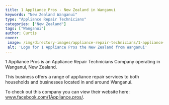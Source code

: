 ```yaml
---
title: 1 Appliance Pros - New Zealand in Wanganui
keywords: "New Zealand Wanganui"
type: "Appliance Repair Technicians"
categories: ["New Zealand"]
tags: ["Wanganui"]
author: Curtis
cover: 
 image: /img/directory-images/appliance-repair-technicians/1-appliance-pros.webp
 alt: 'Logo for 1 Appliance Pros the New Zealand from Wanganui'
---
```


1 Appliance Pros is an Appliance Repair Technicians Company operating in Wanganui, New Zealand.

This business offers a range of appliance repair services to both households and businesses located in and around Wanganui.



To check out this company you can view their website here: www.facebook.com/1Appliance.pros/.
